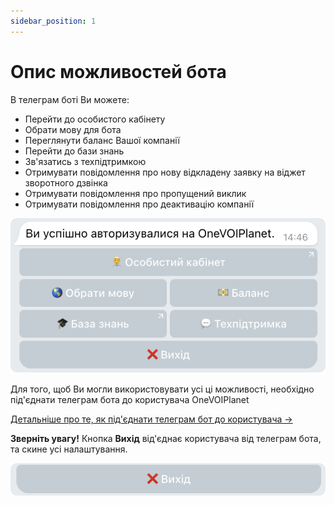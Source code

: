 ```yaml
---
sidebar_position: 1
---
```


# Опис можливостей бота

В телеграм боті Ви можете:

- Перейти до особистого кабінету
- Обрати мову для бота
- Переглянути баланс Вашої компанії
- Перейти до бази знань
- Зв'язатись з техпідтримкою
- Отримувати повідомлення про нову відкладену заявку на віджет зворотного дзвінка
- Отримувати повідомлення про пропущений виклик
- Отримувати повідомлення про деактивацію компанії

![](../img/telegram-bot/tg-bot-menu-block.svg)

Для того, щоб Ви могли використовувати усі ці можливості, необхідно під'єднати телеграм бота до користувача OneVOIPlanet

[Детальніше про те, як під'єднати телеграм бот до користувача →](../general-settings/notification-contacts/notification-telegram.md)

**Зверніть увагу!** Кнопка **Вихід** від'єднає користувача від телеграм бота, та скине усі налаштування.

![](../img/telegram-bot/tg-bot-exit-button.svg)